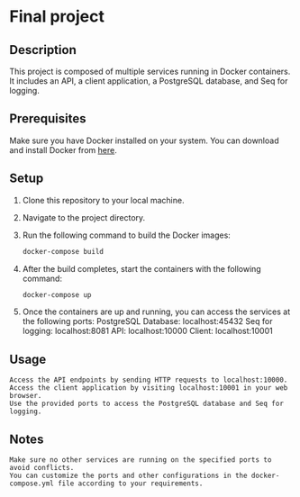 # Final project

## Description

This project is composed of multiple services running in Docker containers. It includes an API, a client application, a PostgreSQL database, and Seq for logging.

## Prerequisites

Make sure you have Docker installed on your system. You can download and install Docker from [here](https://www.docker.com/get-started).

## Setup

1. Clone this repository to your local machine.

2. Navigate to the project directory.

3. Run the following command to build the Docker images:

   ```bash
   docker-compose build

4. After the build completes, start the containers with the following command:

   ```bash
   docker-compose up

5. Once the containers are up and running, you can access the services at the following ports:
    PostgreSQL Database: localhost:45432
    Seq for logging: localhost:8081
    API: localhost:10000
    Client: localhost:10001 

## Usage
    Access the API endpoints by sending HTTP requests to localhost:10000.
    Access the client application by visiting localhost:10001 in your web browser.
    Use the provided ports to access the PostgreSQL database and Seq for logging.

## Notes
    Make sure no other services are running on the specified ports to avoid conflicts.
    You can customize the ports and other configurations in the docker-compose.yml file according to your requirements.
